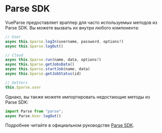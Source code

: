 # Parse SDK

VueParse предоставляет враппер для часто используемых методов из Parse SDK.
Вы можете вызвать их внутри любого компонента:

```js
// User
async this.$parse.logIn(username, password, options?)
async this.$parse.logOut()

// Cloud
async this.$parse.run(name, data, options?)
async this.$parse.getJobsData()
async this.$parse.startJob(name, data)
async this.$parse.getJobStatus(id)

// Getters
this.$parse.user
```

Однако, вы также можете импортировать недостающие методы из Parse SDK:

```js
import Parse from "parse";
async Parse.User.logOut()
```

Подробнее читайте в официальном руководстве [Parse SDK](https://docs.parseplatform.org/js/guide/).
